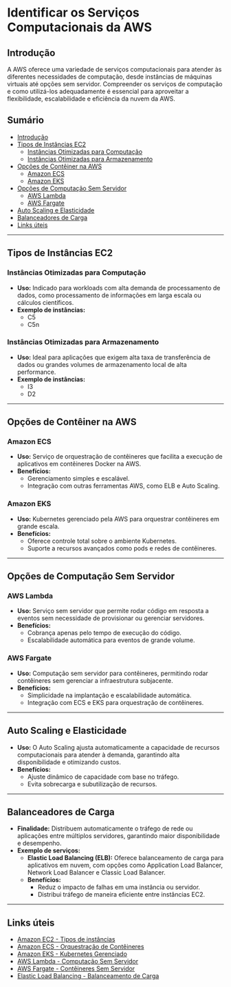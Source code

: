# Identificar os Serviços Computacionais da AWS

## Introdução  
A AWS oferece uma variedade de serviços computacionais para atender às diferentes necessidades de computação, desde instâncias de máquinas virtuais até opções sem servidor. Compreender os serviços de computação e como utilizá-los adequadamente é essencial para aproveitar a flexibilidade, escalabilidade e eficiência da nuvem da AWS.

## Sumário  
- [Introdução](#introdução)  
- [Tipos de Instâncias EC2](#tipos-de-instâncias-ec2)  
  - [Instâncias Otimizadas para Computação](#instâncias-otimizadas-para-computação)  
  - [Instâncias Otimizadas para Armazenamento](#instâncias-otimizadas-para-armazenamento)  
- [Opções de Contêiner na AWS](#opções-de-contêiner-na-aws)  
  - [Amazon ECS](#amazon-ecs)  
  - [Amazon EKS](#amazon-eks)  
- [Opções de Computação Sem Servidor](#opções-de-computação-sem-servidor)  
  - [AWS Lambda](#aws-lambda)  
  - [AWS Fargate](#aws-fargate)  
- [Auto Scaling e Elasticidade](#auto-scaling-e-elasticidade)  
- [Balanceadores de Carga](#balanceadores-de-carga)  
- [Links úteis](#links-úteis)  

---

## Tipos de Instâncias EC2  

### Instâncias Otimizadas para Computação  
- **Uso:** Indicado para workloads com alta demanda de processamento de dados, como processamento de informações em larga escala ou cálculos científicos.  
- **Exemplo de instâncias:**  
  - C5  
  - C5n  

### Instâncias Otimizadas para Armazenamento  
- **Uso:** Ideal para aplicações que exigem alta taxa de transferência de dados ou grandes volumes de armazenamento local de alta performance.  
- **Exemplo de instâncias:**  
  - I3  
  - D2  

---

## Opções de Contêiner na AWS  

### Amazon ECS  
- **Uso:** Serviço de orquestração de contêineres que facilita a execução de aplicativos em contêineres Docker na AWS.  
- **Benefícios:**  
  - Gerenciamento simples e escalável.  
  - Integração com outras ferramentas AWS, como ELB e Auto Scaling.  

### Amazon EKS  
- **Uso:** Kubernetes gerenciado pela AWS para orquestrar contêineres em grande escala.  
- **Benefícios:**  
  - Oferece controle total sobre o ambiente Kubernetes.  
  - Suporte a recursos avançados como pods e redes de contêineres.

---

## Opções de Computação Sem Servidor  

### AWS Lambda  
- **Uso:** Serviço sem servidor que permite rodar código em resposta a eventos sem necessidade de provisionar ou gerenciar servidores.  
- **Benefícios:**  
  - Cobrança apenas pelo tempo de execução do código.  
  - Escalabilidade automática para eventos de grande volume.  

### AWS Fargate  
- **Uso:** Computação sem servidor para contêineres, permitindo rodar contêineres sem gerenciar a infraestrutura subjacente.  
- **Benefícios:**  
  - Simplicidade na implantação e escalabilidade automática.  
  - Integração com ECS e EKS para orquestração de contêineres.

---

## Auto Scaling e Elasticidade  
- **Uso:** O Auto Scaling ajusta automaticamente a capacidade de recursos computacionais para atender à demanda, garantindo alta disponibilidade e otimizando custos.  
- **Benefícios:**  
  - Ajuste dinâmico de capacidade com base no tráfego.  
  - Evita sobrecarga e subutilização de recursos.

---

## Balanceadores de Carga  
- **Finalidade:** Distribuem automaticamente o tráfego de rede ou aplicações entre múltiplos servidores, garantindo maior disponibilidade e desempenho.  
- **Exemplo de serviços:**  
  - **Elastic Load Balancing (ELB):** Oferece balanceamento de carga para aplicativos em nuvem, com opções como Application Load Balancer, Network Load Balancer e Classic Load Balancer.  
  - **Benefícios:**  
    - Reduz o impacto de falhas em uma instância ou servidor.  
    - Distribui tráfego de maneira eficiente entre instâncias EC2.

---

## Links úteis  
- [Amazon EC2 - Tipos de instâncias](https://aws.amazon.com/pt/ec2/instance-types/)  
- [Amazon ECS - Orquestração de Contêineres](https://aws.amazon.com/pt/ecs/)  
- [Amazon EKS - Kubernetes Gerenciado](https://aws.amazon.com/pt/eks/)  
- [AWS Lambda - Computação Sem Servidor](https://aws.amazon.com/pt/lambda/)  
- [AWS Fargate - Contêineres Sem Servidor](https://aws.amazon.com/pt/fargate/)  
- [Elastic Load Balancing - Balanceamento de Carga](https://aws.amazon.com/pt/elasticloadbalancing/)  
